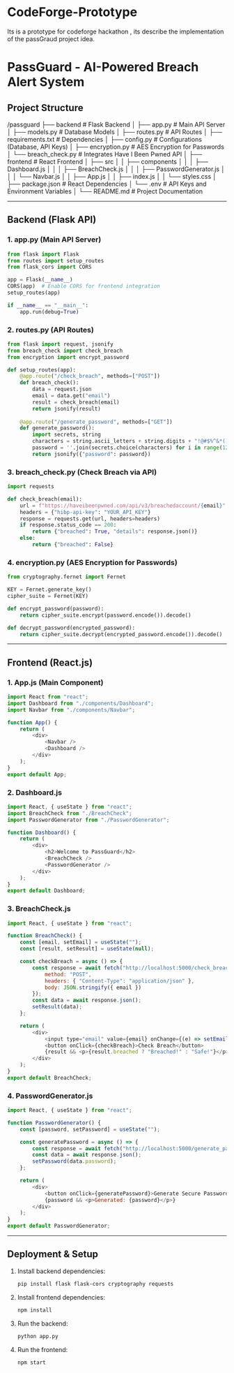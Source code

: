 # CodeForge-Prototype
Its is a prototype for codeforge hackathon , its describe the implementation of the passGraud project idea. 


# PassGuard - AI-Powered Breach Alert System

## Project Structure

/passguard
├── backend  # Flask Backend
│   ├── app.py  # Main API Server
│   ├── models.py  # Database Models
│   ├── routes.py  # API Routes
│   ├── requirements.txt  # Dependencies
│   ├── config.py  # Configurations (Database, API Keys)
│   ├── encryption.py  # AES Encryption for Passwords
│   └── breach_check.py  # Integrates Have I Been Pwned API
│
├── frontend  # React Frontend
│   ├── src
│   │   ├── components
│   │   │   ├── Dashboard.js
│   │   │   ├── BreachCheck.js
│   │   │   ├── PasswordGenerator.js
│   │   │   └── Navbar.js
│   │   ├── App.js
│   │   ├── index.js
│   │   └── styles.css
│   ├── package.json  # React Dependencies
│   └── .env  # API Keys and Environment Variables
│
└── README.md  # Project Documentation

---

## Backend (Flask API)

### **1. app.py (Main API Server)**
```python
from flask import Flask
from routes import setup_routes
from flask_cors import CORS

app = Flask(__name__)
CORS(app)  # Enable CORS for frontend integration
setup_routes(app)

if __name__ == "__main__":
    app.run(debug=True)
```

### **2. routes.py (API Routes)**
```python
from flask import request, jsonify
from breach_check import check_breach
from encryption import encrypt_password

def setup_routes(app):
    @app.route("/check_breach", methods=["POST"])
    def breach_check():
        data = request.json
        email = data.get("email")
        result = check_breach(email)
        return jsonify(result)
    
    @app.route("/generate_password", methods=["GET"])
    def generate_password():
        import secrets, string
        characters = string.ascii_letters + string.digits + "!@#$%^&*()"
        password = ''.join(secrets.choice(characters) for i in range(12))
        return jsonify({"password": password})
```

### **3. breach_check.py (Check Breach via API)**
```python
import requests

def check_breach(email):
    url = f"https://haveibeenpwned.com/api/v3/breachedaccount/{email}"
    headers = {"hibp-api-key": "YOUR_API_KEY"}
    response = requests.get(url, headers=headers)
    if response.status_code == 200:
        return {"breached": True, "details": response.json()}
    else:
        return {"breached": False}
```

### **4. encryption.py (AES Encryption for Passwords)**
```python
from cryptography.fernet import Fernet

KEY = Fernet.generate_key()
cipher_suite = Fernet(KEY)

def encrypt_password(password):
    return cipher_suite.encrypt(password.encode()).decode()

def decrypt_password(encrypted_password):
    return cipher_suite.decrypt(encrypted_password.encode()).decode()
```

---

## Frontend (React.js)

### **1. App.js (Main Component)**
```javascript
import React from "react";
import Dashboard from "./components/Dashboard";
import Navbar from "./components/Navbar";

function App() {
    return (
        <div>
            <Navbar />
            <Dashboard />
        </div>
    );
}
export default App;
```

### **2. Dashboard.js**
```javascript
import React, { useState } from "react";
import BreachCheck from "./BreachCheck";
import PasswordGenerator from "./PasswordGenerator";

function Dashboard() {
    return (
        <div>
            <h2>Welcome to PassGuard</h2>
            <BreachCheck />
            <PasswordGenerator />
        </div>
    );
}
export default Dashboard;
```

### **3. BreachCheck.js**
```javascript
import React, { useState } from "react";

function BreachCheck() {
    const [email, setEmail] = useState("");
    const [result, setResult] = useState(null);

    const checkBreach = async () => {
        const response = await fetch("http://localhost:5000/check_breach", {
            method: "POST",
            headers: { "Content-Type": "application/json" },
            body: JSON.stringify({ email })
        });
        const data = await response.json();
        setResult(data);
    };

    return (
        <div>
            <input type="email" value={email} onChange={(e) => setEmail(e.target.value)} placeholder="Enter email" />
            <button onClick={checkBreach}>Check Breach</button>
            {result && <p>{result.breached ? "Breached!" : "Safe!"}</p>}
        </div>
    );
}
export default BreachCheck;
```

### **4. PasswordGenerator.js**
```javascript
import React, { useState } from "react";

function PasswordGenerator() {
    const [password, setPassword] = useState("");

    const generatePassword = async () => {
        const response = await fetch("http://localhost:5000/generate_password");
        const data = await response.json();
        setPassword(data.password);
    };

    return (
        <div>
            <button onClick={generatePassword}>Generate Secure Password</button>
            {password && <p>Generated: {password}</p>}
        </div>
    );
}
export default PasswordGenerator;
```

---

## **Deployment & Setup**

1. Install backend dependencies:
   ```sh
   pip install flask flask-cors cryptography requests
   ```
2. Install frontend dependencies:
   ```sh
   npm install
   ```
3. Run the backend:
   ```sh
   python app.py
   ```
4. Run the frontend:
   ```sh
   npm start
   ```
